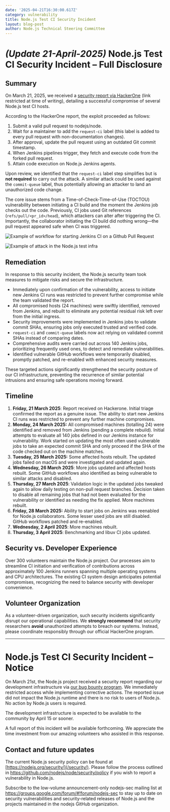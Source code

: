 ```yaml
---
date: '2025-04-21T16:30:00.617Z'
category: vulnerability
title: Node.js Test CI Security Incident
layout: blog-post
author: Node.js Technical Steering Committee
---
```


# _(Update 21-April-2025)_ Node.js Test CI Security Incident – Full Disclosure

## Summary

On March 21, 2025, we received a [security report via HackerOne](https://hackerone.com/reports/3050534) (link restricted at time of writing), detailing a successful compromise of several Node.js test CI hosts.

According to the HackerOne report, the exploit proceeded as follows:

1. Submit a valid pull request to nodejs/node.
2. Wait for a maintainer to add the `request-ci` label (this label is added to every pull request with non-documentation changes).
3. After approval, update the pull request using an outdated Git commit timestamp.
4. When Jenkins pipelines trigger, they fetch and execute code from the forked pull request.
5. Attain code execution on Node.js Jenkins agents.

Upon review, we identified that the `request-ci` label step simplifies but is **not required** to carry out the attack. A similar attack could be used against the `commit-queue` label, thus potentially allowing an attacker to land an unauthorized code change.

The core issue stems from a Time-of-Check-Time-of-Use (TOCTOU) vulnerability between initiating a CI build and the moment the Jenkins job checks out the code. Previously, CI jobs used Git references (`refs/pull/<pr_id>/head`), which attackers can alter after triggering the CI. Importantly, the collaborator initiating the CI build did nothing wrong—the pull request appeared safe when CI was triggered.

![Example of workflow for starting Jenkins CI on a Github Pull Request][example_test_infra]

![Example of attack in the Node.js test infra][example_attack_test_Infra]

## Remediation

In response to this security incident, the Node.js security team took measures to mitigate risks and secure the infrastructure.

- Immediately upon confirmation of the vulnerability, access to initiate new Jenkins CI runs was restricted to prevent further compromise while the team validated the report.
- All compromised hosts (24 machines) were swiftly identified, removed from Jenkins, and rebuilt to eliminate any potential residual risk left over from the initial ingress.
- Security improvements were implemented in Jenkins jobs to validate commit SHAs, ensuring jobs only executed trusted and verified code.
- `request-ci` and `commit-queue` labels now act relying on validated commit SHAs instead of comparing dates.
- Comprehensive audits were carried out across 140 Jenkins jobs, prioritizing frequently used ones, to detect and remediate vulnerabilities.
- Identified vulnerable GitHub workflows were temporarily disabled, promptly patched, and re-enabled with enhanced security measures.

These targeted actions significantly strengthened the security posture of our CI infrastructure, preventing the recurrence of similar potential
intrusions and ensuring safe operations moving forward.

## Timeline

1. **Friday, 21 March 2025**: Report received on Hackerone. Initial triage confirmed the report as a genuine issue. The ability to start new Jenkins CI runs was restricted to prevent any further machine compromises.
2. **Monday, 24 March 2025:** All compromised machines (totalling 24\) were identified and removed from Jenkins (pending a complete rebuild). Initial attempts to evaluate all 140 jobs defined in our Jenkins instance for vulnerability. Work started on updating the most often used vulnerable jobs to take an expected commit SHA and only proceed if the SHA of the code checked out on the machine matches.
3. **Tuesday, 25 March 2025:** Some affected hosts rebuilt. The updated jobs failed on macOS and were investigated and updated again.
4. **Wednesday, 26 March 2025**: More jobs updated and affected hosts rebuilt. Some GitHub workflows also identified as being vulnerable to similar attacks and disabled.
5. **Thursday, 27 March 2025**: Validation logic in the updated jobs tweaked again to allow daily testing on non-pull request branches. Decision taken to disable all remaining jobs that had not been evaluated for the vulnerability or identified as needing the fix applied. More machines rebuilt.
6. **Friday, 28 March 2025:** Ability to start jobs on Jenkins was reenabled for Node.js collaborators. Some lesser used jobs are still disabled. GitHub workflows patched and re-enabled.
7. **Wednesday, 2 April 2025**: More machines rebuilt.
8. **Thursday, 3 April 2025**: Benchmarking and libuv CI jobs updated.

## Security vs. Developer Experience

Over 300 volunteers maintain the Node.js project. Our processes aim to streamline CI initiation and verification of contributions across approximately 100 Jenkins runners spanning multiple operating systems and CPU architectures.
The existing CI system design anticipates potential compromises, recognizing the need to balance security with developer convenience.

## Volunteer Organization

As a volunteer-driven organization, such security incidents significantly disrupt our operational capabilities. We **strongly recommend** that security researchers **avoid** unauthorized attempts to breach our systems. Instead, please coordinate responsibly through our official HackerOne program.

---

# Node.js Test CI Security Incident – Notice

On March 21st, the Node.js project received a security report regarding our development infrastructure via [our bug bounty program](https://hackerone.com/nodejs). We immediately restricted access while implementing corrective actions.
The reported issue did not impact the Node.js runtime and there is no risk to users of Node.js. No action by Node.js users is required.

The development infrastructure is expected to be available to the community by April 15 or sooner.

A full report of this incident will be available forthcoming. We appreciate the time investment from our amazing volunteers who assisted in this response.

## Contact and future updates

The current Node.js security policy can be found at [https://nodejs.org/security/](/security/). Please follow the process outlined in <https://github.com/nodejs/node/security/policy> if you wish to report a vulnerability in Node.js.

Subscribe to the low-volume announcement-only nodejs-sec mailing list at <https://groups.google.com/forum/#!forum/nodejs-sec> to stay up to date on security vulnerabilities and security-related releases of Node.js and the projects maintained in the nodejs GitHub organization.

[example_test_infra]: /static/images/blog/vulnerability/example_test_infra.svg
[example_attack_test_Infra]: /static/images/blog/vulnerability/example_attack_test_infra.svg
